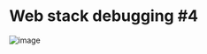 # Web stack debugging #4

![image](https://github.com/the1Riddle/alx-system_engineering-devops/assets/125451537/5ea0a15b-c9e6-43ea-9049-208155ab8b7f)
